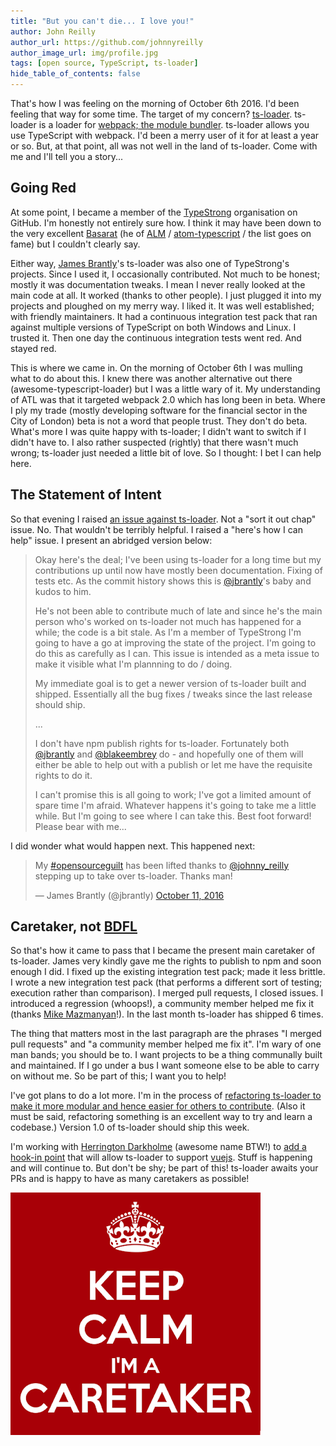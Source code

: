 ```yaml
---
title: "But you can't die... I love you!"
author: John Reilly
author_url: https://github.com/johnnyreilly
author_image_url: img/profile.jpg
tags: [open source, TypeScript, ts-loader]
hide_table_of_contents: false
---
```

That's how I was feeling on the morning of October 6th 2016. I'd been feeling that way for some time. The target of my concern? [ts-loader](<https://github.com/TypeStrong/ts-loader>). ts-loader is a loader for [webpack; the module bundler](<https://webpack.github.io/>). ts-loader allows you use TypeScript with webpack. I'd been a merry user of it for at least a year or so. But, at that point, all was not well in the land of ts-loader. Come with me and I'll tell you a story...

 ## Going Red

At some point, I became a member of the [TypeStrong](<https://github.com/TypeStrong>) organisation on GitHub. I'm honestly not entirely sure how. I think it may have been down to the very excellent [Basarat](<https://github.com/basarat>) (he of [ALM](<http://alm.tools/>) / [atom-typescript](<https://github.com/TypeStrong/atom-typescript>) / the list goes on fame) but I couldn't clearly say.

Either way, [James Brantly](<https://github.com/jbrantly>)'s ts-loader was also one of TypeStrong's projects. Since I used it, I occasionally contributed. Not much to be honest; mostly it was documentation tweaks. I mean I never really looked at the main code at all. It worked (thanks to other people). I just plugged it into my projects and ploughed on my merry way. I liked it. It was well established; with friendly maintainers. It had a continuous integration test pack that ran against multiple versions of TypeScript on both Windows and Linux. I trusted it. Then one day the continuous integration tests went red. And stayed red.

This is where we came in. On the morning of October 6th I was mulling what to do about this. I knew there was another alternative out there (awesome-typescript-loader) but I was a little wary of it. My understanding of ATL was that it targeted webpack 2.0 which has long been in beta. Where I ply my trade (mostly developing software for the financial sector in the City of London) beta is not a word that people trust. They don't do beta. What's more I was quite happy with ts-loader; I didn't want to switch if I didn't have to. I also rather suspected (rightly) that there wasn't much wrong; ts-loader just needed a little bit of love. So I thought: I bet I can help here.

## The Statement of Intent

So that evening I raised [an issue against ts-loader](<https://github.com/TypeStrong/ts-loader/issues/296>). Not a "sort it out chap" issue. No. That wouldn't be terribly helpful. I raised a "here's how I can help" issue. I present an abridged version below:

> Okay here's the deal; I've been using ts-loader for a long time but my contributions up until now have mostly been documentation. Fixing of tests etc. As the commit history shows this is [@jbrantly](<https://github.com/jbrantly>)'s baby and kudos to him.
> 
> He's not been able to contribute much of late and since he's the main person who's worked on ts-loader not much has happened for a while; the code is a bit stale. As I'm a member of TypeStrong I'm going to have a go at improving the state of the project. I'm going to do this as carefully as I can. This issue is intended as a meta issue to make it visible what I'm plannning to do / doing.
> 
> My immediate goal is to get a newer version of ts-loader built and shipped. Essentially all the bug fixes / tweaks since the last release should ship.
> 
> ...
> 
> I don't have npm publish rights for ts-loader. Fortunately both [@jbrantly](<https://github.com/jbrantly>) and [@blakeembrey](<https://github.com/blakeembrey>) do - and hopefully one of them will either be able to help out with a publish or let me have the requisite rights to do it.
> 
> I can't promise this is all going to work; I've got a limited amount of spare time I'm afraid. Whatever happens it's going to take me a little while. But I'm going to see where I can take this. Best foot forward! Please bear with me...

I did wonder what would happen next. This happened next:

> My [\#opensourceguilt](<https://twitter.com/hashtag/opensourceguilt?src=hash>) has been lifted thanks to [@johnny\_reilly](<https://twitter.com/johnny_reilly>) stepping up to take over ts-loader. Thanks man!
> 
> — James Brantly (@jbrantly) [October 11, 2016](<https://twitter.com/jbrantly/status/785931975064444928>)

<script async="" src="//platform.twitter.com/widgets.js" charSet="utf-8"></script>

## Caretaker, not [BDFL](<https://en.wikipedia.org/wiki/Benevolent_dictator_for_life>)

So that's how it came to pass that I became the present main caretaker of ts-loader. James very kindly gave me the rights to publish to npm and soon enough I did. I fixed up the existing integration test pack; made it less brittle. I wrote a new integration test pack (that performs a different sort of testing; execution rather than comparison). I merged pull requests, I closed issues. I introduced a regression (whoops!), a community member helped me fix it (thanks [Mike Mazmanyan](<https://github.com/dopare>)!). In the last month ts-loader has shipped 6 times.

The thing that matters most in the last paragraph are the phrases "I merged pull requests" and "a community member helped me fix it". I'm wary of one man bands; you should be to. I want projects to be a thing communally built and maintained. If I go under a bus I want someone else to be able to carry on without me. So be part of this; I want you to help!

I've got plans to do a lot more. I'm in the process of [refactoring ts-loader to make it more modular and hence easier for others to contribute](<https://github.com/TypeStrong/ts-loader/pull/343>). (Also it must be said, refactoring something is an excellent way to try and learn a codebase.) Version 1.0 of ts-loader should ship this week.

I'm working with [Herrington Darkholme](<https://github.com/HerringtonDarkholme>) (awesome name BTW!) to [add a hook-in point](<https://github.com/TypeStrong/ts-loader/issues/270>) that will allow ts-loader to support [vuejs](<http://vuejs.org/>). Stuff is happening and will continue to. But don't be shy; be part of this! ts-loader awaits your PRs and is happy to have as many caretakers as possible!

![](../static/blog/2016-11-01-but-you-cant-die-i-love-you-ts-loader/caretaker.png)


